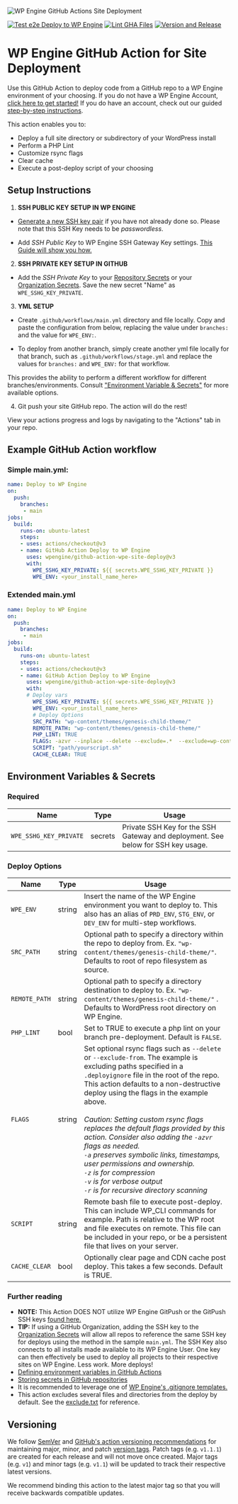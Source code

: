 
![WP Engine GitHub Actions Site Deployment](docs/images/banner.jpg)

[![Test e2e Deploy to WP Engine](https://github.com/wpengine/github-action-wpe-site-deploy/actions/workflows/e2e-deploy.yml/badge.svg)](https://github.com/wpengine/github-action-wpe-site-deploy/actions/workflows/e2e-deploy.yml)  [![Lint GHA Files](https://github.com/wpengine/github-action-wpe-site-deploy/actions/workflows/lint-files.yml/badge.svg)](https://github.com/wpengine/github-action-wpe-site-deploy/actions/workflows/lint-files.yml)  [![Version and Release](https://github.com/wpengine/github-action-wpe-site-deploy/actions/workflows/release.yml/badge.svg)](https://github.com/wpengine/github-action-wpe-site-deploy/actions/workflows/release.yml)

# WP Engine GitHub Action for Site Deployment

Use this GitHub Action to deploy code from a GitHub repo to a WP Engine environment of your choosing. If you do not have a WP Engine Account, [click here to get started!](https://wpengine.com/plans/?utm_content=wpe_gha) If you do have an account, check out our guided [step-by-step instructions](https://my.wpengine.com/profile/github_action).

This action enables you to:
  * Deploy a full site directory or subdirectory of your WordPress install
  * Perform a PHP Lint
  * Customize rsync flags
  * Clear cache
  * Execute a post-deploy script of your choosing

## Setup Instructions


1. **SSH PUBLIC KEY SETUP IN WP ENGINE**
* [Generate a new SSH key pair](https://wpengine.com/support/ssh-keys-for-shell-access/#Generate_New_SSH_Key?utm_content=wpe_gha) if you have not already done so. Please note that this SSH Key needs to be *passwordless*.

* Add *SSH Public Key* to WP Engine SSH Gateway Key settings. [This Guide will show you how.](https://wpengine.com/support/ssh-gateway/#Add_SSH_Key?utm_content=wpe_gha)

2. **SSH PRIVATE KEY SETUP IN GITHUB**

* Add the *SSH Private Key* to your [Repository Secrets](https://docs.github.com/en/actions/security-guides/encrypted-secrets#creating-encrypted-secrets-for-a-repository) or your [Organization Secrets](https://docs.github.com/en/actions/security-guides/encrypted-secrets#creating-encrypted-secrets-for-an-organization). Save the new secret "Name" as `WPE_SSHG_KEY_PRIVATE`.

3. **YML SETUP**

* Create `.github/workflows/main.yml` directory and file locally.
Copy and paste the configuration from below, replacing the value under `branches:` and the value for `WPE_ENV:`.

* To deploy from another branch, simply create another yml file locally for that branch, such as `.github/workflows/stage.yml` and replace the values for `branches:` and  `WPE_ENV:` for that workflow.

This provides the ability to perform a different workflow for different branches/environments. Consult ["Environment Variable & Secrets"](#environment-variables--secrets) for more available options.

4. Git push your site GitHub repo. The action will do the rest!

View your actions progress and logs by navigating to the "Actions" tab in your repo.

## Example GitHub Action workflow

### Simple main.yml:

```yml
name: Deploy to WP Engine
on:
  push:
    branches:
     - main
jobs:
  build:
    runs-on: ubuntu-latest
    steps:
    - uses: actions/checkout@v3
    - name: GitHub Action Deploy to WP Engine
      uses: wpengine/github-action-wpe-site-deploy@v3
      with:
        WPE_SSHG_KEY_PRIVATE: ${{ secrets.WPE_SSHG_KEY_PRIVATE }}
        WPE_ENV: <your_install_name_here>
```

### Extended main.yml

```yml
name: Deploy to WP Engine
on:
  push:
    branches:
     - main
jobs:
  build:
    runs-on: ubuntu-latest
    steps:
    - uses: actions/checkout@v3
    - name: GitHub Action Deploy to WP Engine
      uses: wpengine/github-action-wpe-site-deploy@v3
      with:
      # Deploy vars
        WPE_SSHG_KEY_PRIVATE: ${{ secrets.WPE_SSHG_KEY_PRIVATE }}
        WPE_ENV: <your_install_name_here>
        # Deploy Options
        SRC_PATH: "wp-content/themes/genesis-child-theme/"
        REMOTE_PATH: "wp-content/themes/genesis-child-theme/"
        PHP_LINT: TRUE
        FLAGS: -azvr --inplace --delete --exclude=.*  --exclude=wp-content/mu-plugins/local-plugin --exclude-from=ignorefile.txt
        SCRIPT: "path/yourscript.sh"
        CACHE_CLEAR: TRUE
```

## Environment Variables & Secrets

### Required

| Name | Type | Usage |
|-|-|-|
| `WPE_SSHG_KEY_PRIVATE` | secrets | Private SSH Key for the SSH Gateway and deployment. See below for SSH key usage. |

### Deploy Options

| Name | Type | Usage |
|-|-|-|
| `WPE_ENV` | string | Insert the name of the WP Engine environment you want to deploy to. This also has an alias of `PRD_ENV`, `STG_ENV`, or `DEV_ENV` for multi-step workflows. |
| `SRC_PATH` | string | Optional path to specify a directory within the repo to deploy from. Ex. `"wp-content/themes/genesis-child-theme/"`. Defaults to root of repo filesystem as source. |
| `REMOTE_PATH` | string | Optional path to specify a directory destination to deploy to. Ex. `"wp-content/themes/genesis-child-theme/"` . Defaults to WordPress root directory on WP Engine.  |
| `PHP_LINT` | bool | Set to TRUE to execute a php lint on your branch pre-deployment. Default is `FALSE`. |
| `FLAGS` | string | Set optional rsync flags such as `--delete` or `--exclude-from`. The example is excluding paths specified in a `.deployignore` file in the root of the repo. This action defaults to a non-destructive deploy using the flags in the example above. <br /><br />_Caution: Setting custom rsync flags replaces the default flags provided by this action. Consider also adding the `-azvr` flags as needed.<br /> `-a` preserves symbolic links, timestamps, user permissions and ownership.<br /> `-z` is for compression <br /> `-v` is for verbose output<br /> `-r` is for recursive directory scanning_|
| `SCRIPT` | string | Remote bash file to execute post-deploy. This can include WP_CLI commands for example. Path is relative to the WP root and file executes on remote. This file can be included in your repo, or be a persistent file that lives on your server.  |
| `CACHE_CLEAR` | bool | Optionally clear page and CDN cache post deploy. This takes a few seconds. Default is TRUE. |




### Further reading

* **NOTE:** This Action DOES NOT utilize WP Engine GitPush or the GitPush SSH keys [found here.](https://wpengine.com/support/git/#Add_SSH_Key_to_User_Portal?utm_content=wpe_gha)
* **TIP:** If using a GitHub Organization, adding the SSH key to the [Organization Secrets](https://docs.github.com/en/actions/security-guides/encrypted-secrets#creating-encrypted-secrets-for-an-organization) will allow all repos to reference the same SSH key for deploys using the method in the sample `main.yml`. The SSH Key also connects to all installs made available to its WP Engine User. One key can then effectively be used to deploy all projects to their respective sites on WP Engine. Less work. More deploys!
* [Defining environment variables in GitHub Actions](https://docs.github.com/en/actions/reference/environment-variables)
* [Storing secrets in GitHub repositories](https://docs.github.com/en/actions/reference/encrypted-secrets)
* It is recommended to leverage one of [WP Engine's .gitignore templates.](https://wpengine.com/support/git/#Add_gitignore?utm_content=wpe_gha)
* This action excludes several files and directories from the deploy by default. See the [exclude.txt](https://github.com/wpengine/site-deploy/blob/main/exclude.txt) for reference.

## Versioning

We follow [SemVer](https://semver.org/) and [GitHub's action versioning recommendations](https://github.com/actions/toolkit/blob/01e1ff7bc04e1c57c980a0d1530478a5b60cf812/docs/action-versioning.md) for maintaining major, minor, and patch [version tags](https://github.com/wpengine/github-action-wpe-site-deploy/tags). Patch tags (e.g. `v1.1.1`) are created for each release and will not move once created. Major tags (e.g. `v1`) and minor tags (e.g. `v1.1`) will be updated to track their respective latest versions.

We recommend binding this action to the latest major tag so that you will receive backwards compatible updates.
